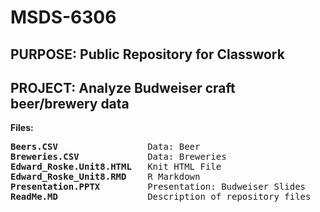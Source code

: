 # MSDS-6306
## PURPOSE: Public Repository for Classwork
## PROJECT: Analyze Budweiser craft beer/brewery data

<B>Files:</B><BR>
<PRE>
<B>Beers.CSV</B>                 Data: Beer
<B>Breweries.CSV</B>             Data: Breweries
<B>Edward_Roske.Unit8.HTML</B>   Knit HTML File
<B>Edward_Roske_Unit8.RMD</B>    R Markdown
<B>Presentation.PPTX</B>         Presentation: Budweiser Slides
<B>ReadMe.MD</B>                 Description of repository files
</PRE>
